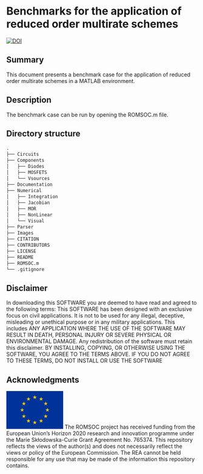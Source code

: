 # Benchmarks for the application of reduced order multirate schemes
[![DOI](https://zenodo.org/badge/DOI/10.5281/zenodo.5171813.svg)](https://doi.org/10.5281/zenodo.5171813)

## Summary
This document presents a benchmark case for the application of reduced order multirate schemes in a MATLAB environment.

## Description
The benchmark case can be run by opening the ROMSOC.m file.

## Directory structure
```
.
├── Circuits
├── Components
│   ├── Diodes
│   ├── MOSFETS
│   └── Vsources
├── Documentation
├── Numerical
│   ├── Integration
│   ├── Jacobian
│   ├── MOR
│   ├── NonLinear
│   └── Visual
├── Parser
├── Images
├── CITATION
├── CONTRIBUTORS
├── LICENSE
├── README
├── ROMSOC.m
└── .gitignore
```
## Disclaimer
In downloading this SOFTWARE you are deemed to have read and agreed to the following terms:
This SOFTWARE has been designed with an exclusive focus on civil applications. It is not to be used
for any illegal, deceptive, misleading or unethical purpose or in any military applications. This includes ANY APPLICATION WHERE THE USE OF THE SOFTWARE MAY RESULT IN DEATH,
PERSONAL INJURY OR SEVERE PHYSICAL OR ENVIRONMENTAL DAMAGE. Any redistribution of the software must retain this disclaimer. BY INSTALLING, COPYING, OR OTHERWISE
USING THE SOFTWARE, YOU AGREE TO THE TERMS ABOVE. IF YOU DO NOT AGREE TO
THESE TERMS, DO NOT INSTALL OR USE THE SOFTWARE

## Acknowledgments
<img src="/images/EU_Flag.png" alt="EU Flag"  width="150" height="100" />
The ROMSOC project has received funding from the European Union’s Horizon 2020 research and innovation programme under the Marie Skłodowska-Curie Grant Agreement No. 765374.
This repository reflects the views of the author(s) and does not necessarily reflect the views or policy of the European Commission. The REA cannot be held responsible for any use that may be made of the information this repository contains.

